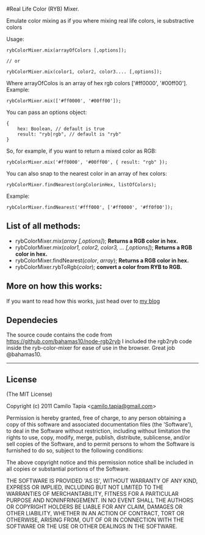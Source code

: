 #Real Life Color (RYB) Mixer.

Emulate color mixing as if you where mixing real life colors, ie substractive colors

Usage:

    rybColorMixer.mix(arrayOfColors [,options]);
    
    // or
    
    rybColorMixer.mix(color1, color2, color3.... [,options]);
    
Where arrayOfColos is an array of hex rgb colors ['#ff0000', '#00ff00']. Example:

    rybColorMixer.mix(['#ff0000', '#00ff00']);

You can pass an options object:

    {
        hex: Boolean, // default is true
        result: "ryb|rgb", // default is "ryb"
    }

So, for example, if you want to return a mixed color as RGB:

    rybColorMixer.mix('#ff0000', '#00ff00', { result: "rgb" });

You can also snap to the nearest color in an array of hex colors:

    rybColorMixer.findNearest(orgColorinHex, listOfColors);

Example:

    rybColorMixer.findNearest('#fff000', ['#ff0000', '#ff0f00']);

## List of all methods:

- rybColorMixer.mix(*array* *[,options]*); **Returns a RGB color in hex.**
- rybColorMixer.mix(*color1, color2, color3, ...* *[,options]*); **Returns a RGB color in hex.**
- rybColorMixer.findNearest(*color*, *array*); **Returns a RGB color in hex.**
- rybColorMixer.rybToRgb(*color*); **convert a color from RYB to RGB.**

## More on how this works:
If you want to read how this works, just head over to [my blog](http://www.1001.io/mixing-real-colours-with-javascript-yellow-blue-green/)


## Dependecies
The source coude contains the code from https://github.com/bahamas10/node-rgb2ryb
I included the rgb2ryb code inside the ryb-color-mixer for ease of use in the browser. Great job @bahamas10.

-------------------------
## License 

(The MIT License)

Copyright (c) 2011 Camilo Tapia &lt;camilo.tapia@gmail.com&gt;

Permission is hereby granted, free of charge, to any person obtaining
a copy of this software and associated documentation files (the
'Software'), to deal in the Software without restriction, including
without limitation the rights to use, copy, modify, merge, publish,
distribute, sublicense, and/or sell copies of the Software, and to
permit persons to whom the Software is furnished to do so, subject to
the following conditions:

The above copyright notice and this permission notice shall be
included in all copies or substantial portions of the Software.

THE SOFTWARE IS PROVIDED 'AS IS', WITHOUT WARRANTY OF ANY KIND,
EXPRESS OR IMPLIED, INCLUDING BUT NOT LIMITED TO THE WARRANTIES OF
MERCHANTABILITY, FITNESS FOR A PARTICULAR PURPOSE AND NONINFRINGEMENT.
IN NO EVENT SHALL THE AUTHORS OR COPYRIGHT HOLDERS BE LIABLE FOR ANY
CLAIM, DAMAGES OR OTHER LIABILITY, WHETHER IN AN ACTION OF CONTRACT,
TORT OR OTHERWISE, ARISING FROM, OUT OF OR IN CONNECTION WITH THE
SOFTWARE OR THE USE OR OTHER DEALINGS IN THE SOFTWARE.